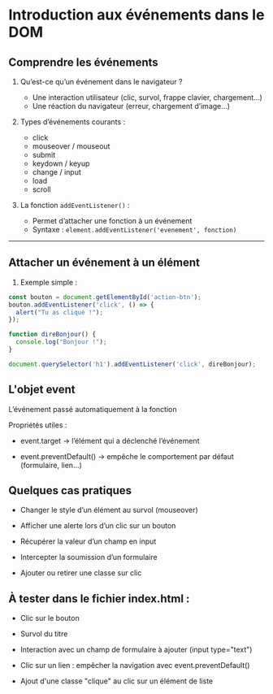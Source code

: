 # Introduction aux événements dans le DOM

## Comprendre les événements
1. Qu’est-ce qu’un événement dans le navigateur ?
    - Une interaction utilisateur (clic, survol, frappe clavier, chargement…)
    - Une réaction du navigateur (erreur, chargement d’image…)

2. Types d’événements courants :
    - click
    - mouseover / mouseout
    - submit
    - keydown / keyup
    - change / input
    - load
    - scroll

3. La fonction `addEventListener()` :
    - Permet d’attacher une fonction à un événement
    - Syntaxe : `element.addEventListener('evenement', fonction)`

---

## Attacher un événement à un élément
1. Exemple simple :

```js
const bouton = document.getElementById('action-btn');
bouton.addEventListener('click', () => {
  alert("Tu as cliqué !");
});

function direBonjour() {
  console.log("Bonjour !");
}

document.querySelector('h1').addEventListener('click', direBonjour);
```


## L'objet event

L’événement passé automatiquement à la fonction

Propriétés utiles :

- event.target → l’élément qui a déclenché l’événement

- event.preventDefault() → empêche le comportement par défaut (formulaire, lien…)


## Quelques cas pratiques


- Changer le style d’un élément au survol (mouseover)

- Afficher une alerte lors d’un clic sur un bouton

- Récupérer la valeur d’un champ en input

- Intercepter la soumission d’un formulaire

- Ajouter ou retirer une classe sur clic


## À tester dans le fichier index.html :

- Clic sur le bouton

- Survol du titre

- Interaction avec un champ de formulaire à ajouter (input type="text")

- Clic sur un lien : empêcher la navigation avec event.preventDefault()

- Ajout d'une classe "clique" au clic sur un élément de liste